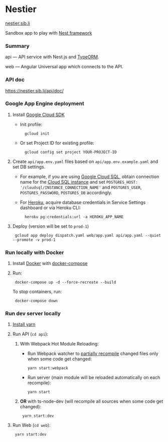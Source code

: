 # Nestier

[nestier.sib.li](https://nestier.sib.li)

Sandbox app to play with [Nest framework](https://github.com/nestjs/nest)


### Summary

api — API service with Nest.js and [TypeORM](https://typeorm.io/).

web — Angular Universal app which connects to the API.


### API doc

https://nestier.sib.li/api/doc/


### Google App Engine deployment

1. Install [Google Cloud SDK](https://cloud.google.com/sdk/docs/) 

    - Init profile:

            gcloud init
        
    - Or set Project ID for existing profile:

            gcloud config set project YOUR-PROJECT-ID

2. Create `api/app.env.yaml` files based on `api/app.env.example.yaml` and set DB settings.

    - For example, if you are using [Google Cloud SQL](https://cloud.google.com/sql/docs/postgres/create-instance),
     obtain connection name for the [Cloud SQL instance](https://console.cloud.google.com/sql/instances) and set `POSTGRES_HOST: '/cloudsql/INSTANCE_CONNECTION_NAME'` and `POSTGRES_USER`, `POSTGRES_PASSWORD`, `POSTGRES_DB` accordingly. 
    
    - For [Heroku](https://www.heroku.com/), acquire database credentials in Service Settings dashboard or via Heroku CLI:
        
            heroku pg:credentials:url -a HEROKU_APP_NAME

3. Deploy (version will be set to `prod-1`)

        gcloud app deploy dispatch.yaml web/app.yaml api/app.yaml --quiet --promote -v prod-1


### Run locally with Docker

1. Install [Docker](https://docs.docker.com/install/) with [docker-compose](https://docs.docker.com/compose/install/)

2. Run:

        docker-compose up -d --force-recreate --build

    To stop containers, run:

        docker-compose down


### Run dev server locally

1. [Install yarn](https://yarnpkg.com/en/docs/install)

2. Run API (`cd api`):
 
    1. With Webpack Hot Module Reloading:

        - Run Webpack watcher to [partially recompile](https://github.com/nestjs/nest/issues/442) changed files only when some code get changed:
  
              yarn start:webpack
        
        - Run server (main module will be reloaded automatically on each recompile):
  
              yarn start

    2. **OR** with ts-node-dev (will recompile all sources when some code get changed):

            yarn start:dev

3. Run Web (`cd web`):

        yarn start:dev

